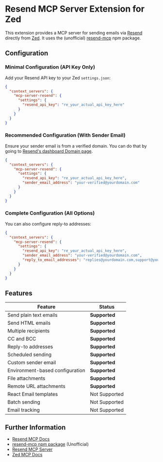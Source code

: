 # Resend MCP Server Extension for Zed

This extension provides a MCP server for sending emails via [Resend](https://resend.com) directly from [Zed](https://zed.dev).
It uses the (unofficial) [resend-mcp](https://www.npmjs.com/package/resend-mcp) npm package.

## Configuration

### Minimal Configuration (API Key Only)

Add your Resend API key to your Zed `settings.json`:

```json
{
  "context_servers": {
    "mcp-server-resend": {
      "settings": {
        "resend_api_key": "re_your_actual_api_key_here"
      }
    }
  }
}
```

### Recommended Configuration (With Sender Email)

Ensure your sender email is from a verified domain.
You can do that by going to [Resend's dashboard Domain page](https://resend.com/domains).

```json
{
  "context_servers": {
    "mcp-server-resend": {
      "settings": {
        "resend_api_key": "re_your_actual_api_key_here",
        "sender_email_address": "your-verified@yourdomain.com"
      }
    }
  }
}
```

### Complete Configuration (All Options)

You can also configure reply-to addresses:

```json
{
  "context_servers": {
    "mcp-server-resend": {
      "settings": {
        "resend_api_key": "re_your_actual_api_key_here",
        "sender_email_address": "your-verified@yourdomain.com",
        "reply_to_email_addresses": "replies@yourdomain.com,support@yourdomain.com"
      }
    }
  }
}
```

## Features

| Feature | Status |
|---------|--------|
| Send plain text emails | **Supported** |
| Send HTML emails | **Supported** |
| Multiple recipients | **Supported** |
| CC and BCC | **Supported** |
| Reply-to addresses | **Supported** |
| Scheduled sending | **Supported** |
| Custom sender email | **Supported** |
| Environment-based configuration | **Supported** |
| File attachments | **Supported** |
| Remote URL attachments | **Supported** |
| React Email templates | Not Supported |
| Batch sending | Not Supported |
| Email tracking | Not Supported |

## Further Information

- [Resend MCP Docs](https://resend.com/docs/knowledge-base/mcp-server)
- [resend-mcp npm package](https://www.npmjs.com/package/resend-mcp) (Unofficial)
- [Resend MCP Server](https://github.com/resend/mcp-send-email)
- [Zed MCP Docs](https://zed.dev/docs/assistant/model-context-protocol)
